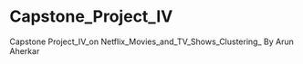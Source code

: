 # Capstone_Project_IV
Capstone Project_IV_on Netflix_Movies_and_TV_Shows_Clustering_ By Arun Aherkar
